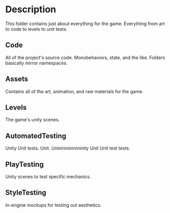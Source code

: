 # Description
This folder contains just about everything for the game. Everything from art to code to levels to unit tests.

## Code
All of the project's source code. Monobehaviors, state, and the like. Folders basically mirror namespaces.  

## Assets
Contains all of the art, animation, and raw materials for the game.

## Levels
The game's unity scenes.
  
## AutomatedTesting
Unity Unit tests. Unit. Uninininininininity Unit Unit test tests.

## PlayTesting
Unity scenes to test specific mechanics.

## StyleTesting
In-engine mockups for testing out aesthetics.
